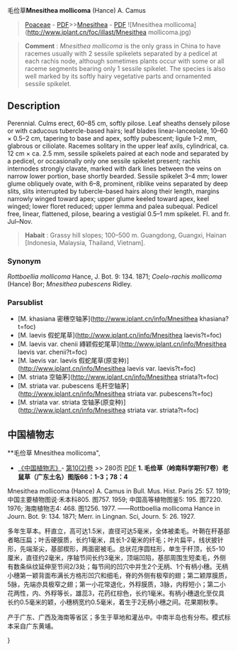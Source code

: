 毛俭草**Mnesithea mollicoma** (Hance) A. Camus

> [Poaceae](http://www.iplant.cn/info/Poaceae?t=foc) - [PDF](http://www.iplant.cn/foc/pdf/Poaceae.pdf)>>[Mnesithea](http://www.iplant.cn/info/Mnesithea?t=foc) - [PDF](http://www.iplant.cn/foc/pdf/Mnesithea.pdf)
![Mnesithea mollicoma](http://www.iplant.cn/foc/illast/Mnesithea mollicoma.jpg)


> **Comment** : 
> *Mnesithea mollicoma* is the only grass in China to have racemes usually with 2 sessile spikelets separated by a pedicel at each rachis node, although sometimes plants occur with some or all raceme segments bearing only 1 sessile spikelet. The species is also well marked by its softly hairy vegetative parts and ornamented sessile spikelet.

## Description

Perennial. Culms erect, 60–85 cm, softly pilose. Leaf sheaths densely pilose or with caducous tubercle-based hairs; leaf blades linear-lanceolate, 10–60 × 0.5–2 cm, tapering to base and apex, softly pubescent; ligule 1–2 mm, glabrous or ciliolate. Racemes solitary in the upper leaf axils, cylindrical, ca. 12 cm × ca. 2.5 mm, sessile spikelets paired at each node and separated by a pedicel, or occasionally only one sessile spikelet present; rachis internodes strongly clavate, marked with dark lines between the veins on narrow lower portion, base shortly bearded. Sessile spikelet 3–4 mm; lower glume obliquely ovate, with 6–8, prominent, riblike veins separated by deep slits, slits interrupted by tubercle-based hairs along their length, margins narrowly winged toward apex; upper glume keeled toward apex, keel winged; lower floret reduced; upper lemma and palea subequal. Pedicel free, linear, flattened, pilose, bearing a vestigial 0.5–1 mm spikelet. Fl. and fr. Jul–Nov.


> **Habait** : 
> Grassy hill slopes; 100–500 m. Guangdong, Guangxi, Hainan [Indonesia, Malaysia, Thailand, Vietnam].

### Synonym
*Rottboellia mollicoma* Hance, J. Bot. 9: 134. 1871; *Coelo-rachis mollicoma* (Hance) Bor; *Mnesithea pubescens* Ridley.

### Parsublist

* [M.  khasiana  密穗空轴茅](http://www.iplant.cn/info/Mnesithea khasiana?t=foc)
* [M.  laevis  假蛇尾草](http://www.iplant.cn/info/Mnesithea laevis?t=foc)
* [M.  laevis var. chenii  縳颖假蛇尾草](http://www.iplant.cn/info/Mnesithea laevis var. chenii?t=foc)
* [M.  laevis var. laevis  假蛇尾草(原变种)](http://www.iplant.cn/info/Mnesithea laevis var. laevis?t=foc)
* [M.  striata  空轴茅](http://www.iplant.cn/info/Mnesithea striata?t=foc)
* [M.  striata var. pubescens  毛秆空轴茅](http://www.iplant.cn/info/Mnesithea striata var. pubescens?t=foc)
* [M.  striata var. striata  空轴茅(原变种)](http://www.iplant.cn/info/Mnesithea striata var. striata?t=foc)

## 中国植物志

**毛俭草 Mnesithea mollicoma",


* [《中国植物志》](http://www.iplant.cn/frps)- [第10(2)卷](http://www.iplant.cn/frps/vol/10(2)) >> 280页 [PDF](http://www.iplant.cn/frps/pdf/10(2)/280.pdf)
**1. 毛俭草（岭南科学期刊7卷）老鼠草（广东土名）图版66：1-3；78：4**

Mnesithea mollicoma (Hance) A. Camus in Bull. Mus. Hist. Paris 25: 57. 1919; 中国主要植物图说·禾本科805. 图757. 1959; 中国高等植物图鉴5: 195. 图7220. 1976; 海南植物志4: 468. 图1256. 1977. ——Rottboellia mollicoma Hance in Journ. Bot. 9: 134. 1871; Merr. in Lingnan. Sci, Journ. 5: 26. 1927.

多年生草本。秆直立，高可达1.5米，直径可达5毫米，全体被柔毛。叶鞘在秆基部者略压扁；叶舌硬膜质，长约1毫米，具长1-2毫米的纤毛；叶片扁平，线状披针形，先端渐尖，基部楔形，两面密被毛。总状花序圆柱形，单生于秆顶，长5-10厘米，直径约2毫米，序轴节间长约3毫米，顶端凹陷，基部周围生短柔毛，外侧有数条纵纹延伸至节间2/3处；每节间的凹穴中并生2个无柄、1个有柄小穗。无柄小穗第一颖背面布满长方格形凹穴和细毛，脊的外侧有极窄的翅；第二颖厚膜质，5脉，先端亦具极窄之翅；第一小花常退化，外稃膜质，3脉，内稃短小；第二小花两性，内、外稃等长，雄蕊3，花药红棕色，长约1毫米。有柄小穗退化至仅具长约0.5毫米的颖，小穗柄宽约0.5毫米，着生于2无柄小穗之间。花果期秋季。

产于广东、广西及海南等省区；多生于草地和灌丛中。中南半岛也有分布。模式标本采自广东黄埔。

}